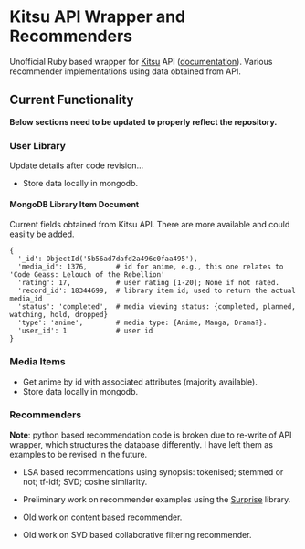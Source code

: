 # Kitsu API Wrapper and Recommenders
Unofficial Ruby based wrapper for [Kitsu][kitsu] API ([documentation][api]). Various recommender implementations using data obtained from API.

## Current Functionality
**Below sections need to be updated to properly reflect the repository.**


### User Library
Update details after code revision... 
- Store data locally in mongodb.

#### MongoDB Library Item Document
Current fields obtained from Kitsu API. There are more available and could easilty be added.
```
{
  '_id': ObjectId('5b56ad7dafd2a496c0faa495'),
  'media_id': 1376,       # id for anime, e.g., this one relates to 'Code Geass: Lelouch of the Rebellion'
  'rating': 17,           # user rating [1-20]; None if not rated.
  'record_id': 18344699,  # library item id; used to return the actual media_id
  'status': 'completed',  # media viewing status: {completed, planned, watching, hold, dropped}
  'type': 'anime',        # media type: {Anime, Manga, Drama?}.
  'user_id': 1            # user id
}
```

### Media Items
- Get anime by id with associated attributes (majority available).
- Store data locally in mongodb.


### Recommenders
**Note**: python based recommendation code is broken due to re-write of API wrapper, which structures the database differently. I have left them as examples to be revised in the future.

- LSA based recommendations using synopsis: tokenised; stemmed or not; tf-idf; SVD; cosine simliarity.
- Preliminary work on recommender examples using the [Surprise][surprise] library.

- Old work on content based recommender.
- Old work on SVD based collaborative filtering recommender.



[kitsu]: kitsu.io
[api]: https://kitsu.docs.apiary.io/
[surprise]: http://surpriselib.com/
